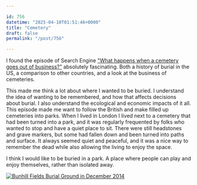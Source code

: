 ```yaml
---

id: 756
datetime: "2025-04-10T01:51:46+0000"
title: "Cemetery"
draft: false
permalink: "/post/756"

---
```


I found the episode of Search Engine ["What happens when a cemetery goes out of business?"](https://podpage.searchengine.show/what-happens-when-a-cemetery-goes-out-of-business/) absolutely fascinating. Both a history of burial in the US, a comparison to other countries, and a look at the business of cemeteries.

This made me think a lot about where I wanted to be buried. I understand the idea of wanting to be remembered, and how that affects decisions about burial. I also understand the ecological and economic impacts of it all. This episode made me want to follow the British and make filled up cemeteries into parks. When I lived in London I lived next to a cemetery that had been turned into a park, and it was regularly frequented by folks who wanted to stop and have a quiet place to sit. There were still headstones and grave markers, but some had fallen down and been turned into paths and surface. It always seemed quiet and peaceful, and it was a nice way to remember the dead while also allowing the living to enjoy the space.

I think I would like to be buried in a park. A place where people can play and enjoy themselves, rather than isolated away.

[![Bunhill Fields Burial Ground in December 2014](https://icco.imgix.net/photos/2025/0KC2QW6Z86M93.jpg)](https://icco.imgix.net/photos/2025/0KC2QW6Z86M93.jpg)
